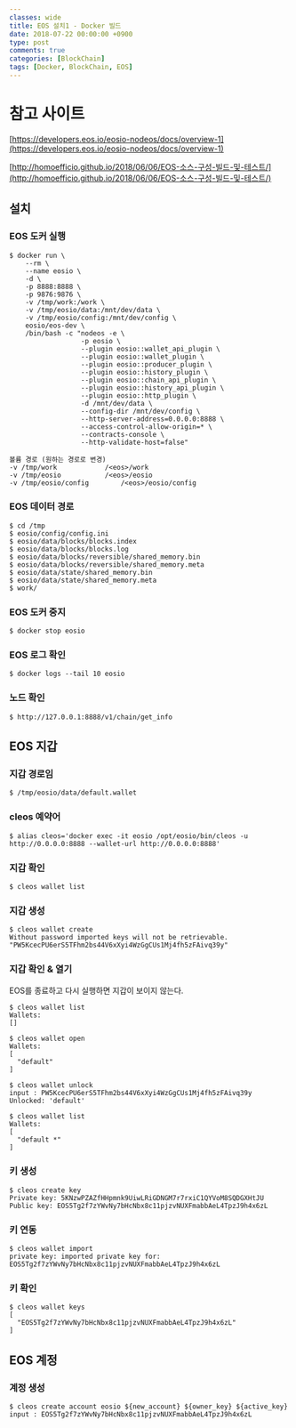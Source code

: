 ```yaml
---
classes: wide
title: EOS 설치1 - Docker 빌드
date: 2018-07-22 00:00:00 +0900
type: post
comments: true
categories: [BlockChain]
tags: [Docker, BlockChain, EOS]
---
```


# 참고 사이트
[https://developers.eos.io/eosio-nodeos/docs/overview-1](https://developers.eos.io/eosio-nodeos/docs/overview-1)

[http://homoefficio.github.io/2018/06/06/EOS-소스-구성-빌드-및-테스트/](http://homoefficio.github.io/2018/06/06/EOS-소스-구성-빌드-및-테스트/)

## 설치
### EOS 도커 실행
```
$ docker run \
    --rm \
    --name eosio \
    -d \
    -p 8888:8888 \
    -p 9876:9876 \
    -v /tmp/work:/work \
    -v /tmp/eosio/data:/mnt/dev/data \
    -v /tmp/eosio/config:/mnt/dev/config \
    eosio/eos-dev \
    /bin/bash -c "nodeos -e \
                  -p eosio \
                  --plugin eosio::wallet_api_plugin \
                  --plugin eosio::wallet_plugin \
                  --plugin eosio::producer_plugin \
                  --plugin eosio::history_plugin \
                  --plugin eosio::chain_api_plugin \
                  --plugin eosio::history_api_plugin \
                  --plugin eosio::http_plugin \
                  -d /mnt/dev/data \
                  --config-dir /mnt/dev/config \
                  --http-server-address=0.0.0.0:8888 \
                  --access-control-allow-origin=* \
                  --contracts-console \
                  --http-validate-host=false"

볼륨 경로 (원하는 경로로 변경)
-v /tmp/work			/<eos>/work
-v /tmp/eosio			/<eos>/eosio
-v /tmp/eosio/config		/<eos>/eosio/config
```

### EOS 데이터 경로
```
$ cd /tmp
$ eosio/config/config.ini
$ eosio/data/blocks/blocks.index
$ eosio/data/blocks/blocks.log
$ eosio/data/blocks/reversible/shared_memory.bin
$ eosio/data/blocks/reversible/shared_memory.meta
$ eosio/data/state/shared_memory.bin
$ eosio/data/state/shared_memory.meta
$ work/
```

### EOS 도커 중지
```
$ docker stop eosio
```

### EOS 로그 확인
```
$ docker logs --tail 10 eosio
```

### 노드 확인
```
$ http://127.0.0.1:8888/v1/chain/get_info
```

## EOS 지갑
### 지갑 경로임
```
$ /tmp/eosio/data/default.wallet
```

### cleos 예약어
```
$ alias cleos='docker exec -it eosio /opt/eosio/bin/cleos -u http://0.0.0.0:8888 --wallet-url http://0.0.0.0:8888'
```

### 지갑 확인
```
$ cleos wallet list
```

### 지갑 생성
```
$ cleos wallet create
Without password imported keys will not be retrievable.
"PW5KcecPU6erS5TFhm2bs44V6xXyi4WzGgCUs1Mj4fh5zFAivq39y"
```

### 지갑 확인 & 열기
EOS를 종료하고 다시 실행하면 지갑이 보이지 않는다.
```
$ cleos wallet list
Wallets:
[]

$ cleos wallet open
Wallets:
[
  "default"
]

$ cleos wallet unlock
input : PW5KcecPU6erS5TFhm2bs44V6xXyi4WzGgCUs1Mj4fh5zFAivq39y
Unlocked: 'default'

$ cleos wallet list
Wallets:
[
  "default *"
]
```

### 키 생성
```
$ cleos create key
Private key: 5KNzwPZAZfHHpmnk9UiwLRiGDNGM7r7rxiC1QYVoM8SQDGXHtJU
Public key: EOS5Tg2f7zYWvNy7bHcNbx8c11pjzvNUXFmabbAeL4TpzJ9h4x6zL
```

### 키 연동
```
$ cleos wallet import
private key: imported private key for: EOS5Tg2f7zYWvNy7bHcNbx8c11pjzvNUXFmabbAeL4TpzJ9h4x6zL
```

### 키 확인
```
$ cleos wallet keys
[
  "EOS5Tg2f7zYWvNy7bHcNbx8c11pjzvNUXFmabbAeL4TpzJ9h4x6zL"
]
```

## EOS 계정
### 계정 생성
```
$ cleos create account eosio ${new_account} ${owner_key} ${active_key}
input : EOS5Tg2f7zYWvNy7bHcNbx8c11pjzvNUXFmabbAeL4TpzJ9h4x6zL
```